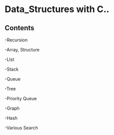# Data_Structures with C..


## Contents

-Recursion

-Array, Structure

-LIst

-Stack

-Queue

-Tree

-Priority Queue

-Graph

-Hash

-Various Search